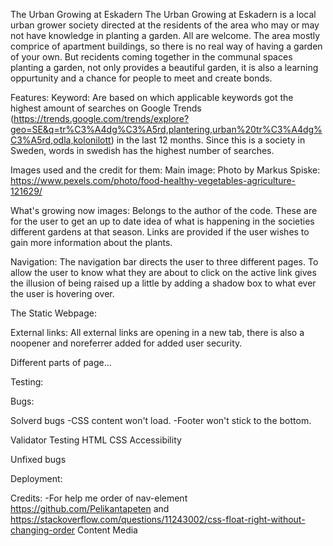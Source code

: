 The Urban Growing at Eskadern
The Urban Growing at Eskadern is a local urban grower society directed at the residents of the area who may or may not have knowledge in planting a garden. All are welcome.
The area mostly comprice of apartment buildings, so there is no real way of having a garden of your own. But recidents coming together in the communal spaces planting a garden, not only provides a beautiful garden, it is also a learning oppurtunity and a chance for people to meet and create bonds.

Features:
Keyword: Are based on which applicable keywords got the highest amount of searches on Google Trends (https://trends.google.com/trends/explore?geo=SE&q=tr%C3%A4dg%C3%A5rd,plantering,urban%20tr%C3%A4dg%C3%A5rd,odla,kolonilott) in the last 12 months. Since this is a society in Sweden, words in swedish has the highest number of searches.

Images used and the credit for them:
Main image: 
Photo by Markus Spiske: https://www.pexels.com/photo/food-healthy-vegetables-agriculture-121629/

What's growing now images:
Belongs to the author of the code. These are for the user to get an up to date idea of what is happening in the societies different gardens at that season. Links are provided if the user wishes to gain more information about the plants.

Navigation:
The navigation bar directs the user to three different pages. To allow the user to know what they are about to click on the active link gives the illusion of being raised up a little by adding a shadow box to what ever the user is hovering over.

The Static Webpage:

External links:
All external links are opening in a new tab, there is also a noopener and noreferrer added for added user security.

Different parts of page...

Testing:

Bugs:

Solverd bugs
-CSS content won't load.
-Footer won't stick to the bottom.

Validator Testing
HTML
CSS
Accessibility

Unfixed bugs

Deployment:

Credits:
-For help me order of nav-element https://github.com/Pelikantapeten and https://stackoverflow.com/questions/11243002/css-float-right-without-changing-order 
Content
Media

